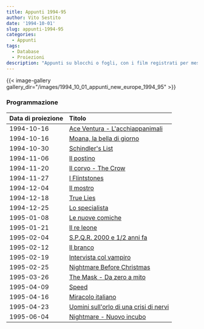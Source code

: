 ```yaml
---
title: Appunti 1994-95
author: Vito Sestito
date: '1994-10-01'
slug: appunti-1994-95
categories:
  - Appunti
tags:
  - Database
  - Proiezioni
description: "Appunti su blocchi o fogli, con i film registrati per mese. Riportano gli incassi dei film quando disponibili."
---
```

{{< image-gallery gallery_dir="/images/1994_10_01_appunti_new_europe_1994_95" >}}

### Programmazione

|Data di proiezione |Titolo                                 |
|:------------------|:--------------------------------------|
|1994-10-16         |[Ace Ventura - L'acchiappanimali](https://www.imdb.com/title/tt0109040/)|
|1994-10-16         |[Moana, la bella di giorno](https://www.imdb.com/title/tt0187307/)|
|1994-10-30         |[Schindler's List](https://www.imdb.com/title/tt0108052/)|
|1994-11-06         |[Il postino](https://www.imdb.com/title/tt0110877/)|
|1994-11-20         |[Il corvo - The Crow](https://www.imdb.com/title/tt0109506/)|
|1994-11-27         |[I Flintstones](https://www.imdb.com/title/tt0109813/)|
|1994-12-04         |[Il mostro](https://www.imdb.com/title/tt0110570/)|
|1994-12-18         |[True Lies](https://www.imdb.com/title/tt0111503/)|
|1994-12-25         |[Lo specialista](https://www.imdb.com/title/tt0111255/)|
|1995-01-08         |[Le nuove comiche](https://www.imdb.com/title/tt0159611/)|
|1995-01-21         |[Il re leone](https://www.imdb.com/title/tt0110357/)|
|1995-02-04         |[S.P.Q.R. 2000 e 1/2 anni fa](https://www.imdb.com/title/tt0111049/)|
|1995-02-12         |[Il branco](https://www.imdb.com/title/tt0110761/)|
|1995-02-19         |[Intervista col vampiro](https://www.imdb.com/title/tt0110148/)|
|1995-02-25         |[Nightmare Before Christmas](https://www.imdb.com/title/tt0107688/)|
|1995-03-26         |[The Mask - Da zero a mito](https://www.imdb.com/title/tt0110475/)|
|1995-04-09         |[Speed](https://www.imdb.com/title/tt0111257/)|
|1995-04-16         |[Miracolo italiano](https://www.imdb.com/title/tt0110528/)|
|1995-04-23         |[Uomini sull'orlo di una crisi di nervi](https://www.imdb.com/title/tt0114806/)|
|1995-06-04         |[Nightmare - Nuovo incubo](https://www.imdb.com/title/tt0111686/)|
